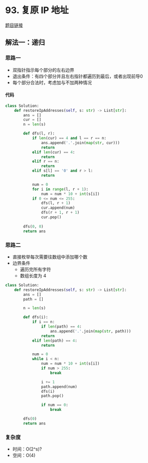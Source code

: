 # 93. 复原 IP 地址

[题目链接](https://leetcode.cn/problems/restore-ip-addresses/description/)

## 解法一：递归

### 思路一

- 双指针指示每个部分的左右边界
- 退出条件：有四个部分并且左右指针都遍历到最后，或者出现前导0
- 每个部分合法时，考虑加与不加两种情况

#### 代码

```py
class Solution:
    def restoreIpAddresses(self, s: str) -> List[str]:
        ans = []
        cur = []
        n = len(s)

        def dfs(l, r):
            if len(cur) == 4 and l == r == n:
                ans.append('.'.join(map(str, cur)))
                return
            elif len(cur) == 4:
                return
            elif r == n:
                return
            elif s[l] == '0' and r > l:
                return

            num = 0
            for i in range(l, r + 1):
                num = num * 10 + int(s[i])
            if 0 <= num <= 255:
                dfs(l, r + 1)
                cur.append(num)
                dfs(r + 1, r + 1)
                cur.pop()
            
        dfs(0, 0)
        return ans
```

### 思路二

- 直接枚举每次需要往数组中添加哪个数
- 边界条件
  - 遍历完所有字符
  - 数组长度为 4

```py
class Solution:
    def restoreIpAddresses(self, s: str) -> List[str]:
        ans = []
        path = []

        n = len(s)

        def dfs(i):
            if i == n:
                if len(path) == 4:
                    ans.append('.'.join(map(str, path)))
                return
            elif len(path) == 4:
                return

            num = 0
            while i < n:
                num = num * 10 + int(s[i])
                if num > 255:
                    break

                i += 1
                path.append(num)
                dfs(i)
                path.pop()

                if num == 0:
                    break

        dfs(0)
        return ans
```

### 复杂度

- 时间：O(2^s)?
- 空间：O(4)
